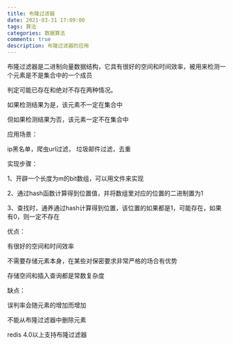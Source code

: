 ```yaml
---
title: 布隆过滤器
date: 2021-03-31 17:09:00
tags: 算法
categories: 数据算法
comments: true
description: 布隆过滤器的应用
---
```


布隆过滤器是二进制向量数据结构，它具有很好的空间和时间效率，被用来检测一个元素是不是集合中的一个成员

判定可能已存在和绝对不存在两种情况。

如果检测结果为是，该元素不一定在集合中

但如果检测结果为否，该元素一定不在集合中


应用场景：

ip黑名单，爬虫url过滤， 垃圾邮件过滤，去重


实现步骤：

1、开辟一个长度为m的bit数组，可以用文件来实现

2、通过hash函数计算得到位置值，并将数组里对应的位置的二进制置为1

3、查找时，通养通过hash计算得到位置，该位置的如果都是1，可能存在，如果有0，则一定不存在

优点：

有很好的空间和时间效率

不需要存储元素本身，在某些对保密要求非常严格的场合有优势

存储空间和插入查询都是常数复杂度

缺点：

误判率会随元素的增加而增加

不能从布隆过滤器中删除元素


redis 4.0以上支持布隆过滤器


